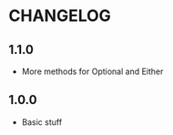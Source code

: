 CHANGELOG
=========

1.1.0
------
*  More methods for Optional and Either

1.0.0
------
*  Basic stuff
